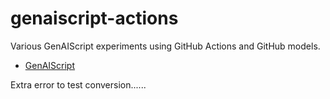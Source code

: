 # genaiscript-actions

Various GenAIScript experiments using GitHub Actions and GitHub models.

- [GenAIScript](https://microsoft.github.io/genaiscript)

Extra error to test conversion......